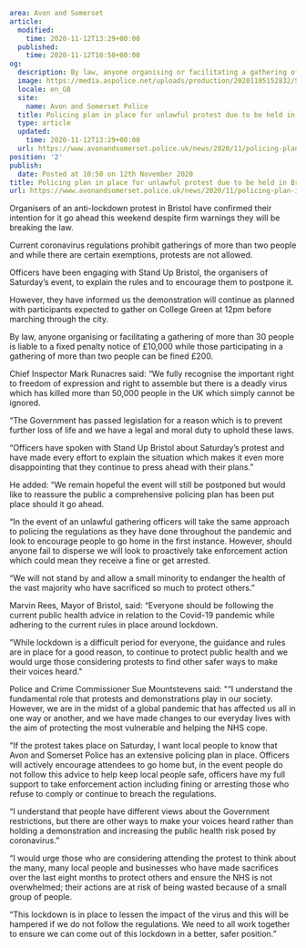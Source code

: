 ```yaml
area: Avon and Somerset
article:
  modified:
    time: 2020-11-12T13:29+00:00
  published:
    time: 2020-11-12T10:50+00:00
og:
  description: By law, anyone organising or facilitating a gathering of more than 30 people is liable to a fixed penalty notice of &pound;10,000 while those participating in a gathering of more than two people can be&#8230;
  image: https://media.aspolice.net/uploads/production/20201105152832/Stay-Home_web.jpg
  locale: en_GB
  site:
    name: Avon and Somerset Police
  title: Policing plan in place for unlawful protest due to be held in Bristol | Avon and Somerset Police
  type: article
  updated:
    time: 2020-11-12T13:29+00:00
  url: https://www.avonandsomerset.police.uk/news/2020/11/policing-plan-in-place-for-unlawful-protest-due-to-be-held-in-bristol/
position: '2'
publish:
  date: Posted at 10:50 on 12th November 2020
title: Policing plan in place for unlawful protest due to be held in Bristol | Avon and Somerset Police
url: https://www.avonandsomerset.police.uk/news/2020/11/policing-plan-in-place-for-unlawful-protest-due-to-be-held-in-bristol/
```

Organisers of an anti-lockdown protest in Bristol have confirmed their intention for it go ahead this weekend despite firm warnings they will be breaking the law.

Current coronavirus regulations prohibit gatherings of more than two people and while there are certain exemptions, protests are not allowed.

Officers have been engaging with Stand Up Bristol, the organisers of Saturday’s event, to explain the rules and to encourage them to postpone it.

However, they have informed us the demonstration will continue as planned with participants expected to gather on College Green at 12pm before marching through the city.

By law, anyone organising or facilitating a gathering of more than 30 people is liable to a fixed penalty notice of £10,000 while those participating in a gathering of more than two people can be fined £200.

Chief Inspector Mark Runacres said: “We fully recognise the important right to freedom of expression and right to assemble but there is a deadly virus which has killed more than 50,000 people in the UK which simply cannot be ignored.

“The Government has passed legislation for a reason which is to prevent further loss of life and we have a legal and moral duty to uphold these laws.

“Officers have spoken with Stand Up Bristol about Saturday’s protest and have made every effort to explain the situation which makes it even more disappointing that they continue to press ahead with their plans.”

He added: “We remain hopeful the event will still be postponed but would like to reassure the public a comprehensive policing plan has been put place should it go ahead.

“In the event of an unlawful gathering officers will take the same approach to policing the regulations as they have done throughout the pandemic and look to encourage people to go home in the first instance. However, should anyone fail to disperse we will look to proactively take enforcement action which could mean they receive a fine or get arrested.

“We will not stand by and allow a small minority to endanger the health of the vast majority who have sacrificed so much to protect others.”

Marvin Rees, Mayor of Bristol, said: “Everyone should be following the current public health advice in relation to the Covid-19 pandemic while adhering to the current rules in place around lockdown.

"While lockdown is a difficult period for everyone, the guidance and rules are in place for a good reason, to continue to protect public health and we would urge those considering protests to find other safer ways to make their voices heard."

Police and Crime Commissioner Sue Mountstevens said: "“I understand the fundamental role that protests and demonstrations play in our society. However, we are in the midst of a global pandemic that has affected us all in one way or another, and we have made changes to our everyday lives with the aim of protecting the most vulnerable and helping the NHS cope.

“If the protest takes place on Saturday, I want local people to know that Avon and Somerset Police has an extensive policing plan in place. Officers will actively encourage attendees to go home but, in the event people do not follow this advice to help keep local people safe, officers have my full support to take enforcement action including fining or arresting those who refuse to comply or continue to breach the regulations.

“I understand that people have different views about the Government restrictions, but there are other ways to make your voices heard rather than holding a demonstration and increasing the public health risk posed by coronavirus.”

“I would urge those who are considering attending the protest to think about the many, many local people and businesses who have made sacrifices over the last eight months to protect others and ensure the NHS is not overwhelmed; their actions are at risk of being wasted because of a small group of people.

“This lockdown is in place to lessen the impact of the virus and this will be hampered if we do not follow the regulations. We need to all work together to ensure we can come out of this lockdown in a better, safer position.”
